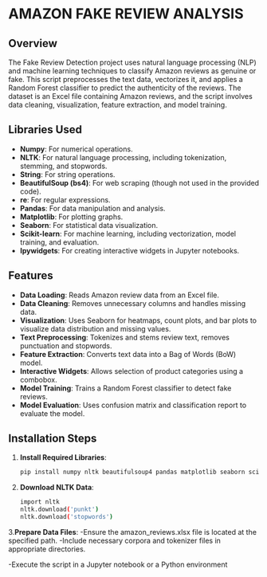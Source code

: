 # AMAZON FAKE REVIEW ANALYSIS    
## Overview

The Fake Review Detection project uses natural language processing (NLP) and machine learning techniques to classify Amazon reviews as genuine or fake. This script preprocesses the text data, vectorizes it, and applies a Random Forest classifier to predict the authenticity of the reviews. The dataset is an Excel file containing Amazon reviews, and the script involves data cleaning, visualization, feature extraction, and model training.

## Libraries Used

- **Numpy**: For numerical operations.
- **NLTK**: For natural language processing, including tokenization, stemming, and stopwords.
- **String**: For string operations.
- **BeautifulSoup (bs4)**: For web scraping (though not used in the provided code).
- **re**: For regular expressions.
- **Pandas**: For data manipulation and analysis.
- **Matplotlib**: For plotting graphs.
- **Seaborn**: For statistical data visualization.
- **Scikit-learn**: For machine learning, including vectorization, model training, and evaluation.
- **Ipywidgets**: For creating interactive widgets in Jupyter notebooks.

## Features

- **Data Loading**: Reads Amazon review data from an Excel file.
- **Data Cleaning**: Removes unnecessary columns and handles missing data.
- **Visualization**: Uses Seaborn for heatmaps, count plots, and bar plots to visualize data distribution and missing values.
- **Text Preprocessing**: Tokenizes and stems review text, removes punctuation and stopwords.
- **Feature Extraction**: Converts text data into a Bag of Words (BoW) model.
- **Interactive Widgets**: Allows selection of product categories using a combobox.
- **Model Training**: Trains a Random Forest classifier to detect fake reviews.
- **Model Evaluation**: Uses confusion matrix and classification report to evaluate the model.

## Installation Steps

1. **Install Required Libraries**:

   ```bash
   pip install numpy nltk beautifulsoup4 pandas matplotlib seaborn scikit-learn ipywidgets

2. **Download NLTK Data**:
    ```bash
    import nltk
   nltk.download('punkt')
   nltk.download('stopwords')

3.**Prepare Data Files**:
-Ensure the amazon_reviews.xlsx file is located at the specified path.
-Include necessary corpora and tokenizer files in appropriate directories.


-Execute the script in a Jupyter notebook or a Python environment

